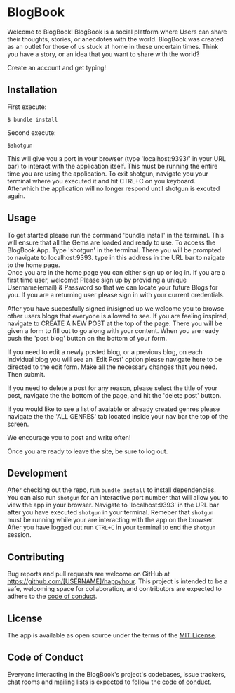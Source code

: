 # BlogBook

Welcome to BlogBook! 
BlogBook is a social platform where Users can share their thoughts, stories, or anecdotes with the world. BlogBook was created as an outlet for those of us stuck at home in these uncertain times.  Think you have a story, or an idea that you want to share with the world? 

Create an account and get typing!




## Installation

First execute:

    $ bundle install

Second execute:

    $shotgun 
This will give you a port in your browser (type 'localhost:9393/' in your URL bar) to interact with the application itself.  This must be running the entire time you are using the application.  To exit shotgun, navigate you your terminal where you executed it and hit CTRL+C on you keyboard.  Afterwhich the application will no longer respond until shotgun is excuted again.      

## Usage

To get started please run the command 'bundle install' in the terminal.  This will ensure that all the Gems are loaded and ready to use.
To access the BlogBook App. Type 'shotgun' in the terminal.
There you will be prompted to navigate to localhost:9393. type in this address in the URL bar to naigate to the home page.  
Once you are in the home page you can either sign up or log in. 
If you are a first time user, welcome! Please sign up by providing a unique Username(email) & Password so that we can locate your future Blogs for you. 
If you are a returning user please sign in with your current credentials. 

After you have succesfully signed in/signed up we welcome you to browse other users blogs that everyone is allowed to see.  If you are feeling inspired, navigate to CREATE A NEW POST at the top of the page.  There you will be given a form to fill out to go along with your content.  When you are ready push the 'post blog' button on the bottom of your form. 

If you need to edit a newly posted blog, or a previous blog, on each indvidual blog you will see an 'Edit Post' option please navigate here to be directed to the edit form.  Make all the necessary changes that you need.  Then submit.

If you need to delete a post for any reason, please select the title of your post, navigate the the bottom of the page, and hit the 'delete post' button. 

If you would like to see a list of avaiable or already created genres please navigate the the 'ALL GENRES' tab located inside your nav bar the top of the screen. 

We encourage you to post and write often! 

Once you are ready to leave the site, be sure to log out.  

## Development

After checking out the repo, run `bundle install` to install dependencies. You can also run `shotgun` for an interactive port number that will allow you to view the app in your browser. Navigate to 'localhost:9393' in the URL bar after you have executed `shotgun` in your terminal.  Remeber that `shotgun` must be running while your are interacting with the app on the browser.  After you have logged out run `CTRL+C` in your terminal to end the `shotgun` session. 

<!-- To install this gem onto your local machine, run `bundle exec rake install`. To release a new version, update the version number in `version.rb`, and then run `bundle exec rake release`, which will create a git tag for the version, push git commits and tags, and push the `.gem` file to [rubygems.org](https://rubygems.org). -->

## Contributing

Bug reports and pull requests are welcome on GitHub at https://github.com/[USERNAME]/happyhour. This project is intended to be a safe, welcoming space for collaboration, and contributors are expected to adhere to the [code of conduct](https://github.com/[USERNAME]/happyhour/blob/master/CODE_OF_CONDUCT.md).


## License

The app is available as open source under the terms of the [MIT License](https://opensource.org/licenses/MIT).

## Code of Conduct

Everyone interacting in the BlogBook's project's codebases, issue trackers, chat rooms and mailing lists is expected to follow the [code of conduct](https://github.com/[USERNAME]/happyhour/blob/master/CODE_OF_CONDUCT.md).
